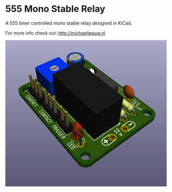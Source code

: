 # 555 Mono Stable Relay

A 555 timer controlled mono stable relay designed in KiCad.

For more info check out: http://michaelteeuw.nl

![Render](images/render.png)